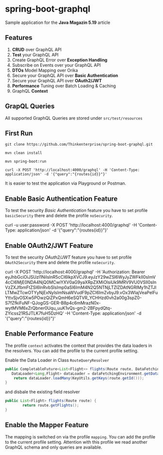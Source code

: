 # spring-boot-graphql
Sample application for the **Java Magazin 5.19** article 


## Features 

1. **CRUD** over GraphQL API 
2. **Test** your GraphQL API
3. Create GraphQL Error over **Exception Handling**
4. Subscribe on Events over your GraphQL API 
5. **DTOs** Model Mapping over Orika  
6. Secure your GraphQL API over **Basic Authentication**     
7. Secure your GraphQL API over **OAuth2/JWT** 
8. **Performance** Tuning over Batch Loading & Caching  
9. GraphQL **Context** 

## GrapQL Queries 
All supported GraphQL Queries are stored under `src/test/resources`

## First Run    

`git clone https://github.com/Thinkenterprise/spring-boot-graphql.git`

`mvn clean install`

`mvn spring-boot:run`

`curl -X POST 'http://localhost:4000/graphql' -H 'Content-Type: application/json' -d '{"query":"{routes{id}}"}'`

It is easier to test the application via Playground or Postman. 


## Enable Basic Authentication Feature 
To test the security *Basic Authentication* feature you have to set profile `basicSecurity` there and delete the profile `noSecurity`. 

curl -u user:password -X POST 'http://localhost:4000/graphql' -H 'Content-Type: application/json' -d '{"query":"{routes{id}}"}'

## Enable OAuth2/JWT Feature 

To test the security *OAuth2/JWT* feature you have to set profile `OAuth2Security` there and delete the profile `noSecurity`. 

curl -X POST 'http://localhost:4000/graphql' -H 'Authorization: Bearer eyJhbGciOiJSUzI1NiIsInR5cCI6IkpXVCJ9.eyJzY29wZSI6WyJyZWFkIl0sImV4cCI6MjE0NDA4NjQ0MCwiYXV0aG9yaXRpZXMiOlsiUk9MRV9VU0VSIl0sInVzZXJfbmFtZSI6InRvbSIsImp0aSI6ImM4N2Q5NTNjLTZlZDAtNGRlMy1hZTJlLTMwZTcwOTYyNjExNyIsImNsaWVudF9pZCI6ImZvbyJ9.vOx3WIajVeaPelFuYttvSjvOSXw5POwzQiZPxQmH6eSQTVR_YCHHzd0vh2a00g3spZ0-S7fZfkiFuNF-QJogGS-GER-B8p4c6mMrazN0x-wytMVM6xZrQbner0Uqu_uuK1vQs-gm2-2BFpydQtq-ZYicss21RSJTLK7fuH5DzHQ' -H 'Content-Type: application/json' -d '{"query":"{routes{id}}"}'


## Enable Performance Feature
The profile `context` activates the context that provides the data loaders in the resolvers. You can add the profile to the current profile setting. 

Enable the Data Loader in Class `RouteQueryResolver`


``` java 
public CompletableFuture<List<Flight>> flights(Route route, DataFetchingEnvironment dataFetchingEnvironment) {  
   DataLoader<Long,Flight> dataLoader = dataFetchingEnvironment.getDataLoader("flight");
    return dataLoader.loadMany(KeyUtils.getKeys(route.getId()));
}
``` 

and disbale the existing field resolver  

``` java
public List<Flight> flights(Route route) {
    	return route.getFlights();
}
```
## Enable the Mapper Feature 
The mapping is switched on via the profile `mapping`. You can add the profile to the current profile setting. Attention with this profile we read another GraphQL schema and only queries are available. 
